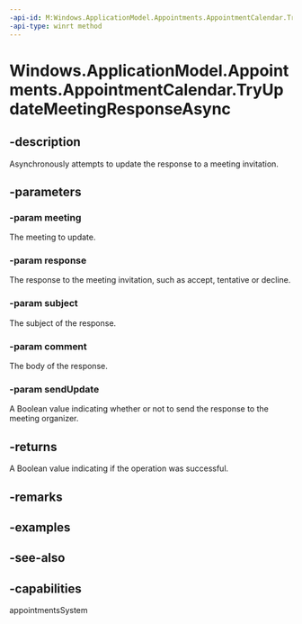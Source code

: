 ```yaml
---
-api-id: M:Windows.ApplicationModel.Appointments.AppointmentCalendar.TryUpdateMeetingResponseAsync(Windows.ApplicationModel.Appointments.Appointment,Windows.ApplicationModel.Appointments.AppointmentParticipantResponse,System.String,System.String,System.Boolean)
-api-type: winrt method
---
```


<!-- Method syntax
public Windows.Foundation.IAsyncOperation<bool> TryUpdateMeetingResponseAsync(Windows.ApplicationModel.Appointments.Appointment meeting, Windows.ApplicationModel.Appointments.AppointmentParticipantResponse response, System.String subject, System.String comment, System.Boolean sendUpdate)
-->

# Windows.ApplicationModel.Appointments.AppointmentCalendar.TryUpdateMeetingResponseAsync

## -description
Asynchronously attempts to update the response to a meeting invitation.

## -parameters
### -param meeting
The meeting to update.

### -param response
The response to the meeting invitation, such as accept, tentative or decline.

### -param subject
The subject of the response.

### -param comment
The body of the response.

### -param sendUpdate
A Boolean value indicating whether or not to send the response to the meeting organizer.

## -returns
A Boolean value indicating if the operation was successful.

## -remarks

## -examples

## -see-also

## -capabilities
appointmentsSystem
